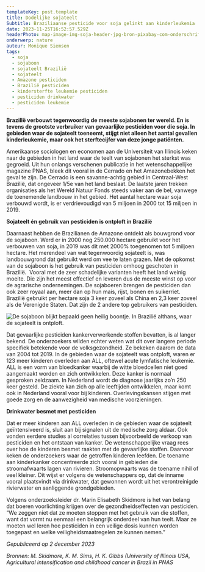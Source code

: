 ```yaml
---
templateKey: post.template
title: Dodelijke sojateelt
Subtitle: Braziliaanse pesticide voor soja gelinkt aan kinderleukemia
date: 2023-11-25T16:52:57.529Z
headerPhoto: map-image-img-soja-header-jpg-bron-pixabay-com-onderschrift-soja-header
onderwerp: nature
auteur: Monique Siemsen
tags:
  - soja
  - sojaboon
  - sojateelt Brazilië
  - sojateelt
  - Amazone pesticiden
  - Brazilië pesticiden
  - kindersterfte leukemie pesticiden
  - pesticiden drinkwater
  - pesticiden leukemie
---
```

**BrazilIë verbouwt tegenwoordig de meeste sojabonen ter wereld. En is tevens de grootste verbruiker van gevaarlijke pesticiden voor die soja. In gebieden waar de sojateelt toeneemt, stijgt niet alleen het aantal gevallen kinderleukemie, maar ook het sterftecijfer van deze jonge patiënten.**

Amerikaanse sociologen en economen aan de Universiteit van Illinois keken naar de gebieden in het land waar de teelt van sojabonen het sterkst was gegroeid. Uit hun onlangs verschenen publicatie in het wetenschappelijke magazine PNAS, bleek dit vooral in de Cerrado en het Amazonebekken het geval te zijn. De Cerrado is een savanne-achtig gebied in Centraal-West Brazilië, dat ongeveer 1/5e van het land beslaat. De laatste jaren trekken organisaties als het Wereld Natuur Fonds steeds vaker aan de bel, vanwege de toenemende landbouw in het gebied. Het aantal hectare waar soja verbouwd wordt, is er verdrievoudigd van 5 miljoen in 2000 tot 15 miljoen in 2019.

**Sojateelt én gebruik van pesticiden is ontploft in Brazilië**

Daarnaast hebben de Brazilianen de Amazone ontdekt als bouwgrond voor de sojaboon. Werd er in 2000 nog 250.000 hectare gebruikt voor het verbouwen van soja, in 2019 was dit met 2000% toegenomen tot 5 miljoen hectare. Het merendeel van wat tegenwoordig sojateelt is, was landbouwgrond dat gebruikt werd om vee te laten grazen. Met de opkomst van de sojaboon is het gebruik van pesticiden omhoog geschoten in Brazilië.  Vooral met de zeer schadelijke varianten heeft het land weinig moeite. Die zijn het meest effectief en leveren dus de meeste winst op voor de agrarische ondernemingen. De sojaboeren brengen de pesticiden dan ook zeer royaal aan, meer dan op hun mais, rijst, bonen en suikerriet. Brazilië gebruikt per hectare soja 3 keer zoveel als China en 2,3 keer zoveel als de Verenigde Staten. Dat zijn de 2 andere top gebruikers van pesticiden.

![De sojaboon blijkt bepaald geen heilig boontje. In Brazilië althans, waar de sojateelt is ontploft. ](/img/soja-1-pexels-gilmer-diaz-estela-6345502.jpg "Pexels: Gilmer Diaz Estela")

Dat gevaarlijke pesticiden kankerverwerkende stoffen bevatten, is al langer bekend. De onderzoekers wilden echter weten wat dit over langere periode specifiek betekende voor de volksgezondheid. Ze bekeken daarom de data van 2004 tot 2019. In de gebieden waar de sojateelt was ontploft, waren er 123 meer kinderen overleden aan ALL, oftewel acute lymfatische leukemie. ALL is een vorm van bloedkanker waarbij de witte bloedcellen niet goed aangemaakt worden en zich ontwikkelen. Deze kanker is normaal gesproken zeldzaam. In Nederland wordt de diagnose jaarlijks zo’n 250 keer gesteld. De ziekte kan zich op alle leeftijden ontwikkelen, maar komt ook in Nederland vooral voor bij kinderen. Overlevingskansen stijgen met goede zorg en de aanwezigheid van medische voorzieningen.

**Drinkwater besmet met pesticiden**

Dat er meer kinderen aan ALL overleden in de gebieden waar de sojateelt geïntensiveerd is, sluit aan bij signalen uit de medische zorg aldaar. Ook vonden eerdere studies al correlaties tussen bijvoorbeeld de verkoop van pesticiden en het ontstaan van kanker. De wetenschappelijke vraag rees over hoe de kinderen besmet raakten met de gevaarlijke stoffen. Daarvoor keken de onderzoekers waar de getroffen kinderen leefden. De toename aan kinderkanker concentreerde zich vooral in gebieden die stroomafwaarts lagen van rivieren. Stroomopwaarts was de toename nihil of veel kleiner. Dit wijst er volgens de wetenschappers op, dat de inname vooral plaatsvindt via drinkwater, dat gewonnen wordt uit het verontreinigde rivierwater en aanliggende grondgebieden.

Volgens onderzoeksleider dr. Marin Elisabeth Skidmore is het van belang dat boeren voorlichting krijgen over de gezondheidseffecten van pesticiden. “We zeggen niet dat ze moeten stoppen met het gebruik van die stoffen, want dat vormt nu eenmaal een belangrijk onderdeel van hun teelt. Maar ze moeten wel leren hoe pesticiden in een veilige dosis kunnen worden toegepast en welke veiligheidsmaatregelen ze kunnen nemen.”

*Gepubliceerd op 2 december 2023*

*Bronnen: M. Skidmore, K. M. Sims, H. K. Gibbs (University of Illinois USA, Agricultural intensification and childhood cancer in Brazil in PNAS*